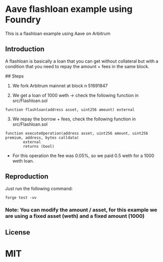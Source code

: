 # Aave flashloan example using Foundry 

This is a flashloan example using Aave on Arbitrum



## Introduction 

A flashloan is basically a loan that you can get without collateral but with a condition that you need to repay the amount + fees in the same block. 


## Steps

1. We fork Arbitrum mainnet at block n 51691847

2. We get a loan of 1000 weth -> check the following function in src/Flashloan.sol
```solidity
function flashloan(address asset, uint256 amount) external 
```

3. We repay the borrow + fees, check the following function in src/Flashloan.sol
```solidity 
function executeOperation(address asset, uint256 amount, uint256 premium, address, bytes calldata)
        external
        returns (bool)
```

* For this operation the fee was 0.05%, so we paid 0.5 weth for a 1000 weth loan. 


## Reproduction

Just run the following command: 
```
forge test -vv
```

### Note: You can modify the amount / asset, for this example we are using a fixed asset (weth) and a fixed amount (1000)

## License
# MIT
